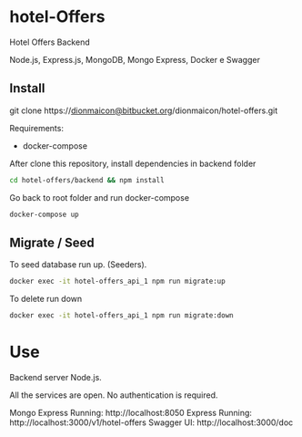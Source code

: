 # hotel-Offers

Hotel Offers Backend

Node.js, Express.js, MongoDB, Mongo Express, Docker e Swagger

## Install

git clone https://dionmaicon@bitbucket.org/dionmaicon/hotel-offers.git

Requirements:
- docker-compose

After clone this repository, install dependencies in backend folder
``` bash
cd hotel-offers/backend && npm install
```

Go back to root folder and run docker-compose
``` bash
docker-compose up
```

## Migrate / Seed

To seed database run up. (Seeders).

``` bash
docker exec -it hotel-offers_api_1 npm run migrate:up
```
To delete run down
``` bash
docker exec -it hotel-offers_api_1 npm run migrate:down
```

# Use
Backend server Node.js.

All the services are open. No authentication is required.

Mongo Express Running: http://localhost:8050
Express Running: http://localhost:3000/v1/hotel-offers
Swagger UI: http://localhost:3000/doc

